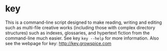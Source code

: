 # key
This is a command-line script designed to make reading, writing and editing such as multi-file creative works (including those with complex directory structures) such as indexes, glossaries, and hypertext fiction from the command-line much easier. See key `key --help` for more information. Also see the webpage for key: http://key.growspice.com
